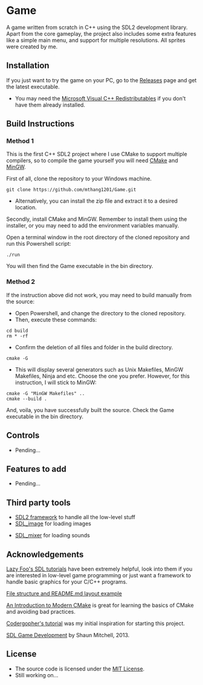 # Game
A game written from scratch in C++ using the SDL2 development library. Apart from the core gameplay, the project also includes some extra features like <!--a ghost block to reduce misdrops, -->a simple main menu, and support for multiple resolutions. All sprites were created by me.

<!-- ![](gallery/gameplay.gif) -->

<!-- ## Gallery
<img src="gallery/mainmenu.png" width = "310"> <img src="gallery/options.png" width = "310"> <img src="gallery/pausemenu.png" width = "310"> -->

## Installation
If you just want to try the game on your PC, go to the [Releases](https://github.com/mthang1201/Game/releases) page and get the latest executable.
- You may need the [Microsoft Visual C++ Redistributables](https://support.microsoft.com/en-us/topic/the-latest-supported-visual-c-downloads-2647da03-1eea-4433-9aff-95f26a218cc0) if you don't have them already installed.

## Build Instructions
### Method 1
This is the first C++ SDL2 project where I use CMake to support multiple compilers, so to compile the game yourself you will need [CMake](https://cmake.org/download/) and [MinGW](https://www.mingw-w64.org/downloads/).

First of all, clone the repository to your Windows machine.
```
git clone https://github.com/mthang1201/Game.git
```
- Alternatively, you can install the zip file and extract it to a desired location.

Secondly, install CMake and MinGW. Remember to install them using the installer, or you may need to add the environment variables manually.

Open a terminal window in the root directory of the cloned repository and run this Powershell script:
```
./run
```

You will then find the Game executable in the bin directory.

### Method 2
If the instruction above did not work, you may need to build manually from the source:

- Open Powershell, and change the directory to the cloned repository.
- Then, execute these commands:
```
cd build
rm * -rf
```
- Confirm the deletion of all files and folder in the build directory.
```
cmake -G
```
- This will display several generators such as Unix Makefiles, MinGW Makefiles, Ninja and etc. Choose the one you prefer. However, for this instruction, I will stick to MinGW:
```
cmake -G "MinGW Makefiles" ..
cmake --build .
```

And, voila, you have successfully built the source. Check the Game executable in the bin directory.

## Controls
- Pending...

## Features to add
- Pending...

## Third party tools
- [SDL2 framework](https://github.com/libsdl-org/SDL/releases/tag/prerelease-2.29.2) to handle all the low-level stuff
- [SDL_image](https://github.com/libsdl-org/SDL_image/releases/tag/release-2.8.2) for loading images
<!-- - [SDL_ttf](https://github.com/libsdl-org/SDL_ttf/releases/tag/release-2.22.0) for rendering fonts -->
- [SDL_mixer](https://github.com/libsdl-org/SDL_mixer/releases/tag/release-2.8.0) for loading sounds

## Acknowledgements
[Lazy Foo's SDL tutorials](https://lazyfoo.net/tutorials/SDL/index.php) have been extremely helpful, look into them if you are interested in low-level game programming or just want a framework to handle basic graphics for your C/C++ programs.

[File structure and README.md layout example](https://github.com/mvlassis/pixeltetris)

[An Introduction to Modern CMake](https://www.willusher.io/sdl2%20tutorials/2014/03/06/lesson-0-cmake) is great for learning the basics of CMake and avoiding bad practices.

[Codergopher's tutorial](https://www.youtube.com/playlist?list=PL2RPjWnJduNmXHRYwdtublIPdlqocBoLS) was my initial inspiration for starting this project.

[SDL Game Development](https://books.google.com.vn/books/about/SDL_Game_Development.html?id=SbmfrHIlhK4C&source=kp_book_description&redir_esc=y) by Shaun Mitchell, 2013.

## License
- The source code is licensed under the [MIT License](https://tldrlegal.com/license/mit-license).
- Still working on...
<!-- - The Munro fonts are licensed under the [SIL Open Font License](http://scripts.sil.org/OFL). -->
